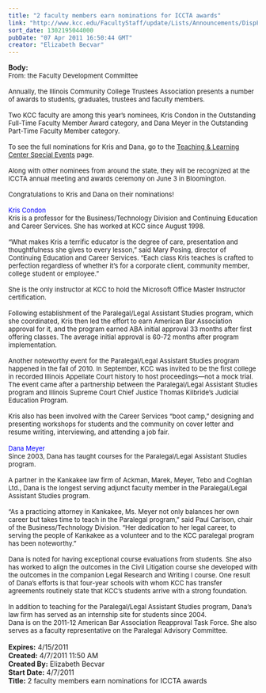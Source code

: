 ```yaml
---
title: "2 faculty members earn nominations for ICCTA awards"
link: "http://www.kcc.edu/FacultyStaff/update/Lists/Announcements/DispForm.aspx?ID=211"
sort_date: 1302195044000
pubDate: "07 Apr 2011 16:50:44 GMT"
creator: "Elizabeth Becvar"
---
```


<div><b>Body:</b> <div class="ExternalClassA57AA4F88B774AB483BFD2ECB3BA2AB1"><div><font size="2">From: the Faculty Development Committee</font></div><font size="2">
<div><br />Annually, the Illinois Community College Trustees Association presents a number of awards to students, graduates, trustees and faculty members. </div>
<div><br />Two KCC faculty are among this year’s nominees, Kris Condon in the Outstanding Full-Time Faculty Member Award category, and Dana Meyer in the Outstanding Part-Time Faculty Member category. </div>
<div><br />To see the full nominations for Kris and Dana, go to the <a href="/FacultyStaff/departments/ktlc/Pages/tlc-calendar.aspx">Teaching &amp; Learning Center Special Events</a> page</font><font size="2">.</font></div><font size="2">
<div><br />Along with other nominees from around the state, they will be recognized at the ICCTA annual meeting and awards ceremony on June 3 in Bloomington.</div>
<div><br />Congratulations to Kris and Dana on their nominations!</div>
<div><br /><font color="#0000ff">Kris Condon<br /></font>Kris is a professor for the Business/Technology Division and Continuing Education and Career Services. She has worked at KCC since August 1998.</div>
<div><br />“What makes Kris a terrific educator is the degree of care, presentation and thoughtfulness she gives to every lesson,” said Mary Posing, director of Continuing Education and Career Services. “Each class Kris teaches is crafted to perfection regardless of whether it’s for a corporate client, community member, college student or employee.”</div>
<div><br />She is the only instructor at KCC to hold the Microsoft Office Master Instructor certification.</div>
<div><br />Following establishment of the Paralegal/Legal Assistant Studies program, which she coordinated, Kris then led the effort to earn American Bar Association approval for it, and the program earned ABA initial approval 33 months after first offering classes. The average initial approval is 60-72 months after program implementation. </div>
<div><br />Another noteworthy event for the Paralegal/Legal Assistant Studies program happened in the fall of 2010. In September, KCC was invited to be the first college in recorded Illinois Appellate Court history to host proceedings—not a mock trial. The event came after a partnership between the Paralegal/Legal Assistant Studies program and Illinois Supreme Court Chief Justice Thomas Kilbride’s Judicial Education Program.</div>
<div><br />Kris also has been involved with the Career Services “boot camp,” designing and presenting workshops for students and the community on cover letter and resume writing, interviewing, and attending a job fair.</div>
<div></font> </div>
<div><font size="2"><font color="#0000ff">Dana Meyer<br /></font>Since 2003, Dana has taught courses for the Paralegal/Legal Assistant Studies program.</font></div><font size="2">
<div><br />A partner in the Kankakee law firm of Ackman, Marek, Meyer, Tebo and Coghlan Ltd., Dana is the longest serving adjunct faculty member in the Paralegal/Legal Assistant Studies program.</div>
<div><br />“As a practicing attorney in Kankakee, Ms. Meyer not only balances her own career but takes time to teach in the Paralegal program,” said Paul Carlson, chair of the Business/Technology Division. “Her dedication to her legal career, to serving the people of Kankakee as a volunteer and to the KCC paralegal program has been noteworthy.”</div>
<div><br />Dana is noted for having exceptional course evaluations from students. She also has worked to align the outcomes in the Civil Litigation course she developed with the outcomes in the companion Legal Research and Writing I course. One result of Dana’s efforts is that four-year schools with whom KCC has transfer agreements routinely state that KCC’s students arrive with a strong foundation.</div>
<div><br />In addition to teaching for the Paralegal/Legal Assistant Studies program, Dana’s law firm has served as an internship site for students since 2004. <br />Dana is on the 2011-12 American Bar Association Reapproval Task Force. She also serves as a faculty representative on the Paralegal Advisory Committee.</font></div>
<div><font size="2"></font> </div></div></div>
<div><b>Expires:</b> 4/15/2011</div>
<div><b>Created:</b> 4/7/2011 11:50 AM</div>
<div><b>Created By:</b> Elizabeth Becvar</div>
<div><b>Start Date:</b> 4/7/2011</div>
<div><b>Title:</b> 2 faculty members earn nominations for ICCTA awards</div>
